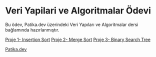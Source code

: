 # Veri Yapilari ve Algoritmalar Ödevi
Bu ödev, Patika.dev üzerindeki Veri Yapıları ve Algoritmalar dersi bağlamında hazırlanmıştır. 

[Proje 1- Insertion Sort](https://github.com/nergispolat/patika.dev-Veri-Yap-lar-ve-Algoritmalar/blob/main/Proje%201-%20Insertion%20Sort.md)
[Proje 2- Merge Sort](https://github.com/nergispolat/patika.dev-Veri-Yap-lar-ve-Algoritmalar/blob/main/Proje%202-%20Merge%20Sort.md)
[Proje 3- Binary Search Tree](https://github.com/nergispolat/patika.dev-Veri-Yap-lar-ve-Algoritmalar/blob/main/Proje%203-%20Binary%20Search%20Tree.md)

[Patika.dev](https://app.patika.dev/)


